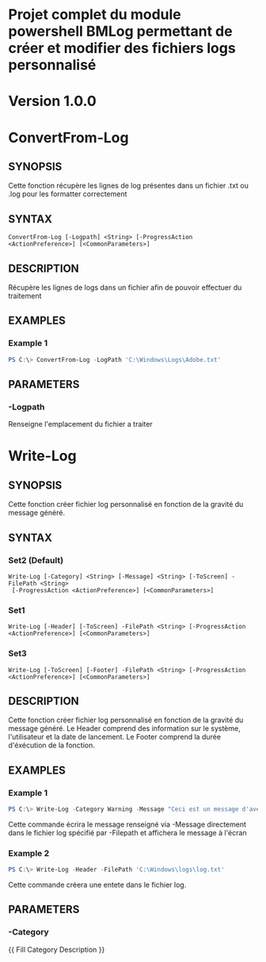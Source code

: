 # Projet complet du module powershell BMLog permettant de créer et modifier des fichiers logs personnalisé
# Version 1.0.0

# ConvertFrom-Log

## SYNOPSIS
Cette fonction récupère les lignes de log présentes dans un fichier  .txt ou .log pour les formatter correctement 

## SYNTAX

```
ConvertFrom-Log [-Logpath] <String> [-ProgressAction <ActionPreference>] [<CommonParameters>]
```

## DESCRIPTION
Récupère les lignes de logs dans un fichier afin de pouvoir effectuer du traitement

## EXAMPLES

### Example 1
```powershell
PS C:\> ConvertFrom-Log -LogPath 'C:\Windows\Logs\Adobe.txt'
```

## PARAMETERS

### -Logpath
Renseigne l'emplacement du fichier a traiter


# Write-Log

## SYNOPSIS
Cette fonction créer fichier log personnalisé en fonction de la gravité du message généré. 

## SYNTAX

### Set2 (Default)
```
Write-Log [-Category] <String> [-Message] <String> [-ToScreen] -FilePath <String>
 [-ProgressAction <ActionPreference>] [<CommonParameters>]
```

### Set1
```
Write-Log [-Header] [-ToScreen] -FilePath <String> [-ProgressAction <ActionPreference>] [<CommonParameters>]
```

### Set3
```
Write-Log [-ToScreen] [-Footer] -FilePath <String> [-ProgressAction <ActionPreference>] [<CommonParameters>]
```

## DESCRIPTION
Cette fonction créer fichier log personnalisé en fonction de la gravité du message généré.
Le Header comprend des information sur le système, l'utilisateur et la date de lancement.
Le Footer comprend la durée d'éxécution de la fonction.

## EXAMPLES

### Example 1
```powershell
PS C:\> Write-Log -Category Warning -Message "Ceci est un message d'avertissement" -FilePath 'C:\Windows\logs\log.txt' -ToScreen
```
Cette commande écrira le message renseigné via -Message directement dans le fichier log spécifié par -Filepath et affichera le message à l'écran

### Example 2
```powershell
PS C:\> Write-Log -Header -FilePath 'C:\Windows\logs\log.txt'
```
Cette commande créera une entete dans le fichier log.

## PARAMETERS

### -Category
{{ Fill Category Description }}